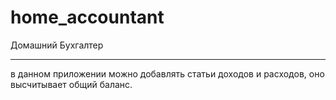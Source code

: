 # home_accountant

Домашний Бухгалтер
*****
в данном приложении можно добавлять статьи доходов и расходов, оно высчитывает общий баланс.
